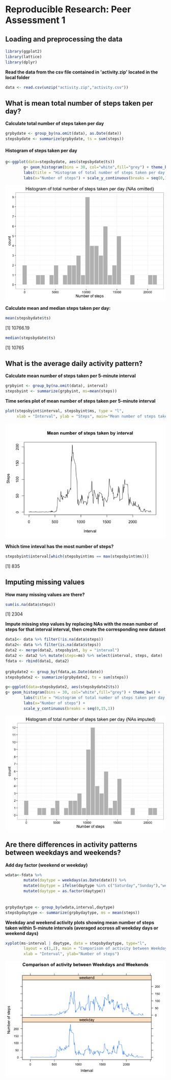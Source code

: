 # Reproducible Research: Peer Assessment 1

## Loading and preprocessing the data


```r
library(ggplot2)
library(lattice)
library(dplyr)
```

**Read the data from the csv file contained in 'activity.zip' located in the local folder**  


```r
data <- read.csv(unzip("activity.zip","activity.csv"))
```

## What is mean total number of steps taken per day?

**Calculate total number of steps taken per day**  


```r
grpbydate <- group_by(na.omit(data), as.Date(date))
stepsbydate <- summarize(grpbydate, ts = sum(steps))
```

#### Histogram of steps taken per day


```r
g<-ggplot(data=stepsbydate, aes(stepsbydate$ts)) 
        g+ geom_histogram(bins = 30, col="white",fill="grey") + theme_bw() +
        labs(title = "Histogram of total number of steps taken per day (NAs omitted)") +
        labs(x="Number of steps") + scale_y_continuous(breaks = seq(0,10,1))
```

![](PA1_template_files/figure-html/unnamed-chunk-4-1.png)<!-- -->

**Calculate mean and median steps taken per day:**  


```r
mean(stepsbydate$ts)
```

[1] 10766.19

```r
median(stepsbydate$ts)
```

[1] 10765


## What is the average daily activity pattern?

**Calculate mean number of steps taken per 5-minute interval**  


```r
grpbyint <- group_by(na.omit(data), interval)
stepsbyint <- summarize(grpbyint, ms=mean(steps))
```

**Time series plot of mean number of steps taken per 5-minute interval**  


```r
plot(stepsbyint$interval, stepsbyint$ms, type = "l",
     xlab = "Interval", ylab = "Steps", main="Mean number of steps taken by interval")
```

![](PA1_template_files/figure-html/unnamed-chunk-7-1.png)<!-- -->

**Which time inteval has the most number of steps?**  

```r
stepsbyint$interval[which(stepsbyint$ms == max(stepsbyint$ms))]
```

[1] 835


## Imputing missing values
**How many missing values are there?**  


```r
sum(is.na(data$steps))
```

[1] 2304

**Impute missing step values by replacing NAs with the mean number of steps for that interval interval, then create the corresponding new dataset**  


```r
data1<- data %>% filter(!is.na(data$steps))
data2<- data %>% filter(is.na(data$steps))
data2 <- merge(data2, stepsbyint, by = "interval")
data2 <- data2 %>% mutate(steps=ms) %>% select(interval, steps, date)
fdata <- rbind(data1, data2)

grpbydate2 <- group_by(fdata,as.Date(date))
stepsbydate2 <- summarize(grpbydate2, ts = sum(steps))
```


```r
g<-ggplot(data=stepsbydate2, aes(stepsbydate2$ts)) 
g+ geom_histogram(bins = 30, col="white",fill="grey") + theme_bw() +
        labs(title = "Histogram of total number of steps taken per day (NAs imputed)") +
        labs(x="Number of steps") +
        scale_y_continuous(breaks = seq(0,15,1))
```

![](PA1_template_files/figure-html/unnamed-chunk-11-1.png)<!-- -->


## Are there differences in activity patterns between weekdays and weekends?
**Add day factor (weekend or weekday)**    

```r
wdata<-fdata %>% 
        mutate(daytype = weekdays(as.Date(date))) %>% 
        mutate(daytype = ifelse(daytype %in% c("Saturday","Sunday"),"weekend","weekday")) %>% 
        mutate(daytype = as.factor(daytype))


grpbydaytype <- group_by(wdata,interval,daytype)
stepsbydaytype <- summarize(grpbydaytype, ms = mean(steps))
```

**Weekday and weekend activity plots showing mean number of steps taken within 5-minute intervals (averaged accross all weekday days or weekend days)**  


```r
xyplot(ms~interval | daytype, data = stepsbydaytype, type="l", 
        layout = c(1,2), main = "Comparison of activity between Weekdays and Weekends",
        xlab = "Interval", ylab="Number of steps")
```

![](PA1_template_files/figure-html/unnamed-chunk-13-1.png)<!-- -->

